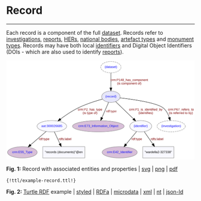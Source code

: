 # Record
***

Each record is a component of the full [dataset](ld4he-dataset.md). Records refer to [investigations](ld4he-investigation.md), [reports](ld4he-report.md), [HERs](ld4he-organization.md), [national bodies](ld4he-organization.md), [artefact types](ld4he-artefact.md) and [monument types](ld4he-monument.md). Records may have both local [identifiers](ld4he-identifier.md) and Digital Object Identifiers (DOIs - which are also used to identify [reports](ld4he-report.md)).
 
![record](img/ld4he-record.svg)

**Fig. 1:** Record with associated entities and properties | [svg](img/ld4he-record.svg) | [png](img/ld4he-record.png) | [pdf](img/ld4he-record.pdf)

<!-- see https://github.com/mkdocs/mkdocs/issues/777 - how to include content of a file -->
```turtle
{!ttl/example-record.ttl!}
```
**Fig. 2:** [Turtle RDF](https://www.w3.org/TR/turtle/) example 
| [styled](https://cdn.rawgit.com/niklasl/ldtr/v0.2.2/demo/?url=https://cbinding.github.io/LD4HE/ttl/example-record.ttl)
| [RDFa](http://rdf-translator.appspot.com/convert/n3/rdfa/html/https%3A%2F%2Fcbinding.github.io%2FLD4HE%2Fttl%2Fexample-record.ttl)
| [microdata](http://rdf-translator.appspot.com/convert/n3/microdata/html/https%3A%2F%2Fcbinding.github.io%2FLD4HE%2Fttl%2Fexample-record.ttl)
| [xml](http://rdf-translator.appspot.com/convert/n3/xml/html/https%3A%2F%2Fcbinding.github.io%2FLD4HE%2Fttl%2Fexample-record.ttl) 
| [nt](http://rdf-translator.appspot.com/convert/n3/nt/html/https%3A%2F%2Fcbinding.github.io%2FLD4HE%2Fttl%2Fexample-record.ttl)
| [json-ld](http://rdf-translator.appspot.com/convert/n3/json-ld/html/https%3A%2F%2Fcbinding.github.io%2FLD4HE%2Fttl%2Fexample-record.ttl)